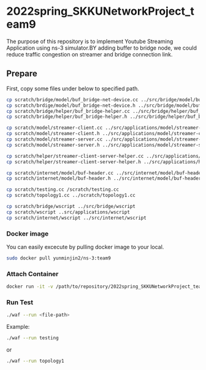 # 2022spring_SKKUNetworkProject_team9
The purpose of this repository is to implement Youtube Streaming Application using ns-3 simulator.BY adding buffer to bridge node, we could reduce traffic congestion on streamer and bridge connection link. 

## Prepare
First, copy some files under below to specified path.
```sh
cp scratch/bridge/model/buf_bridge-net-device.cc ../src/bridge/model/buf_bridge-net-device.cc
cp scratch/brdige/model/buf_bridge-net-device.h ../src/bridge/model/buf_bridge-net-device.h
cp scratch/bridge/helper/buf_bridge-helper.cc ../src/bridge/helper/buf_bridge-helper.cc
cp scratch/bridge/helper/buf_bridge-helper.h ../src/bridge/helper/buf_bridge-helper.h
```
```sh
cp scratch/model/streamer-client.cc ../src/applications/model/streamer-client.cc
cp scratch/model/streamer-client.h ../src/applications/model/streamer-client.h
cp scratch/model/streamer-server.cc ../src/applications/model/streamer-server.cc
cp scratch/model/streamer-server.h ../src/applications/model/streamer-server.h
```
```sh
cp scratch/helper/streamer-client-server-helper.cc ../src/applications/helper/streamer-client-server-helper.cc
cp scratch/helper/streamer-client-server-helper.h ../src/applications/helper/streamer-client-server-helper.h
```
```sh
cp scratch/internet/model/buf-header.cc ../src/internet/model/buf-header.cc
cp scratch/internet/model/buf-header.h ../src/internet/model/buf-header.h
```
```sh
cp scratch/testing.cc /scratch/testing.cc
cp scratch/topology1.cc ../scratch/topology1.cc 
```
```sh
cp scratch/bridge/wscript ../src/bridge/wscript
cp scratch/wscript ..src/applications/wscript
cp scratch/internet/wscript ../src/internet/wscript
```



### Docker image
You can easily excecute by pulling docker image to your local.
```sh
sudo docker pull yunminjin2/ns-3:team9
```

### Attach Container
```sh
docker run -it -v /path/to/repository/2022spring_SKKUNetworkProject_team9/scratch:/root/ns-allinone-3.29/ns-3.29/scratch team9/ns-3:base bash
```

### Run Test
```sh
./waf --run <file-path> 
```
Example:
```sh
./waf --run testing 
```
or 
```sh
./waf --run topology1
```
